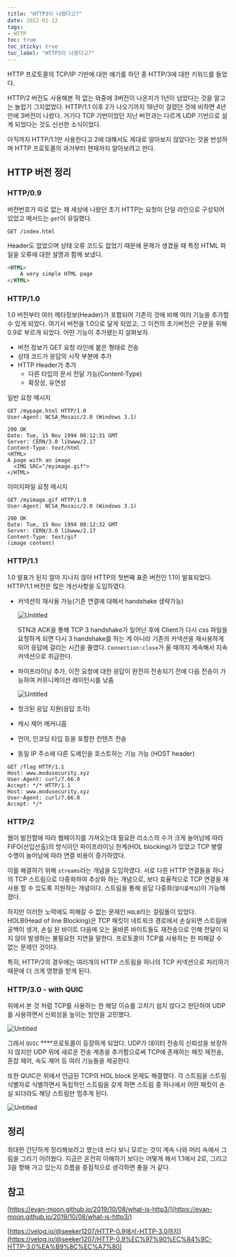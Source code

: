 ```yaml
---
title: "HTTP3이 나왔다고?"
date: 2022-01-12
tags:
- HTTP
toc: true
toc_sticky: true
toc_label: "HTTP3이 나왔다고?"
---
```


HTTP 프로토콜의 TCP/IP 기반에 대한 얘기를 하던 중 HTTP/3에 대한 키워드를 들었다.

HTTP/2 버전도 사용해본 적 없는 와중에 3버전이 나온지가 1년이 넘었다는 것을 알고는 놀랍기 그지없었다. HTTP/1.1 이후 2가 나오기까지 18년이 걸렸던 것에 비하면 4년만에 3버전이 나왔다. 거기다 TCP 기반이었던 지난 버전과는 다르게 UDP 기반으로 설계 되었다는 것도 신선한 소식이었다.

아직까지 HTTP/1.1만 사용한다고 2에 대해서도 제대로 알아보지 않았다는 것을 반성하며 HTTP 프로토콜의 과거부터 현재까지 알아보려고 한다.

## HTTP 버전 정리

### HTTP/0.9

버전번호가 따로 없는 채 세상에 나왔던 초기 HTTP는 요청이 단일 라인으로 구성되어 있었고 메서드는 `get`이 유일했다.

```
GET /index.html
```

Header도 없었으며 상태 오류 코드도 없었기 때문에 문제가 생겼을 때 특정 HTML 파일을 오류에 대한 설명과 함께 보냈다.

```html
<HTML>
    A very simple HTML page
</HTML>
```

### HTTP/1.0

1.0 버전부터 여러 메타정보(Header)가 포함되어 기존의 것에 비해 여러 기능을 추가할 수 있게 되었다. 여기서 버전을 1.0으로 달게 되었고, 그 이전의 초기버전은 구분을 위해 0.9로 부르게 되었다. 어떤 기능이 추가됐는지 살펴보자.

- 버전 정보가 GET 요청 라인에 붙은 형태로 전송
- 상태 코드가 응답의 시작 부분에 추가
- HTTP Header가 추가
    - 다른 타입의 문서 전달 가능(Content-Type)
    - 확장성, 유연성

일반 요청 메시지

```
GET /mypage.html HTTP/1.0
User-Agent: NCSA_Mosaic/2.0 (Windows 3.1)

200 OK
Date: Tue, 15 Nov 1994 08:12:31 GMT
Server: CERN/3.0 libwww/2.17
Content-Type: text/html
<HTML>
A page with an image
  <IMG SRC="/myimage.gif">
</HTML>
```

이미지파일 요청 메시지

```
GET /myimage.gif HTTP/1.0
User-Agent: NCSA_Mosaic/2.0 (Windows 3.1)

200 OK
Date: Tue, 15 Nov 1994 08:12:32 GMT
Server: CERN/3.0 libwww/2.17
Content-Type: text/gif
(image content)
```

### HTTP/1.1

1.0 발표가 된지 얼마 지나지 않아 HTTP의 첫번째 표준 버전인 1.1이 발표되었다. HTTP/1.1 버전은 많은 개선사항을 도입하였다.

- 커넥션의 재사용 가능(기존 연결에 대해서 handshake 생략가능)

  ![Untitled](/assets/image/http3/http3_1.png)

  STN과 ACK을 통해 TCP 3 handshake가 일어난 후에 Client가 다시 css 파일을 요청하게 되면 다시 3 handshake를 하는 게 아니라 기존의 커넥션을 재사용하게 되어 응답에 걸리는 시간을 줄였다. `Connection:close`가 올 때까지 계속해서 지속 커넥션으로 취급한다.

- 파이프라이닝 추가, 이전 요청에 대한 응답이 완전히 전송되기 전에 다음 전송이 가능하여 커뮤니케이션 레이턴시를 낮춤

  ![Untitled](/assets/image/http3/http3_2.png)

- 청크된 응답 지원(응답 조각)
- 캐시 제어 메커니즘
- 언어, 인코딩 타입 등을 포함한 컨텐츠 전송
- 동일 IP 주소에 다른 도메인을 호스트하는 기능 가능 (HOST header)

```
GET /flag HTTP/1.1
Host: www.modusecurity.xyz
User-Agent: curl/7.66.0
Accept: */* HTTP/1.1
Host: www.modusecurity.xyz
User-Agent: curl/7.66.0
Accept: */*
```

### HTTP/2

웹이 발전함에 따라 웹페이지를 가져오는데 필요한 리소스의 수가 크게 늘어남에 따라 FIFO(선입선출)의 방식이던 파이프라이닝 한계(HOL blocking)가 있었고 TCP 병렬 수행이 늘어남에 따라 연결 비용이 증가하였다.

이를 해결하기 위해 `streams`라는 개념을 도입하였다. 서로 다른 HTTP 연결들을 하나의 TCP 스트림으로 다중화하여 추상화 하는 개념으로, 보다 효율적으로 TCP 연결을 재사용 할 수 있도록 지원하는 개념이다. 스트림을 통해 응답 다중화(`멀티플렉싱`)이 가능해졌다.

하지만 이러한 노력에도 피해갈 수 없는 문제인 `HOLB`라는 걸림돌이 있었다. HOLB(Head of line Blocking)은 TCP 패킷이 네트워크 경로에서 손실되면 스트림에 공백이 생겨, 손실 된 바이트 다음에 오는 올바른 바이트들도 재전송으로 인해 전달이 되지 않아 발생하는 불필요한 지연을 말한다. 프로토콜이 TCP를 사용하는 한 피해갈 수 없는 문제인 것이다.

특히, HTTP/2의 경우에는 여러개의 HTTP 스트림을 하나의 TCP 커넥션으로 처리하기 때문에 더 크게 영향을 받게 된다.

### HTTP/3.0 - with QUIC

위에서 본 것 처럼 TCP를 사용하는 한 해당 이슈를 고치기 쉽지 않다고 판단하여 UDP를 사용하면서 신뢰성을 높이는 방안을 고민했다.

![Untitled](/assets/image/http3/http3_3.png)

그래서 `QUIC` ****프로토콜이 등장하게 되었다. UDP가 데이터 전송의 신뢰성을 보장하지 않지만 UDP 위에 새로운 전송 계층을 추가함으로써 TCP에 존재하는 패킷 재전송, 혼잡 제어, 속도 제어 등 여러 기능들을 제공한다.

또한 QUIC은 위에서 언급된 TCP의 HOL block 문제도 해결했다. 각 스트림을 스트림 식별자로 식별하면서 독립적인 스트림을 갖게 하면 스트림 중 하나에서 어떤 패킷이 손실 되더라도 해당 스트림만 멈추게 된다.

![Untitled](/assets/image/http3/http3_4.png)

## 정리

최대한 간단하게 정리해보려고 했는데 쓰다 보니 모르는 것이 계속 나와 머리 속에서 그림을 그리기 어려웠다. 지금은 온전히 이해하기 보다는 어떻게 해서 1.1에서 2로, 그리고 3을 향해 가고 있는지 흐름을 중점적으로 생각하면 좋을 거 같다.

## 참고

[https://evan-moon.github.io/2019/10/08/what-is-http3/](https://evan-moon.github.io/2019/10/08/what-is-http3/)

[https://velog.io/@seeker1207/HTTP-0.9에서-HTTP-3.0까지](https://velog.io/@seeker1207/HTTP-0.9%EC%97%90%EC%84%9C-HTTP-3.0%EA%B9%8C%EC%A7%80)